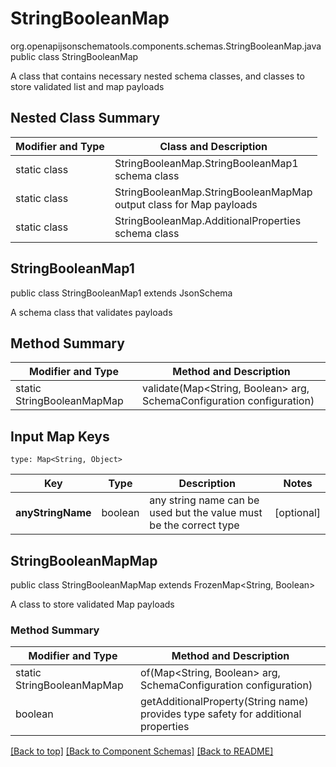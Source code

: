 # StringBooleanMap
org.openapijsonschematools.components.schemas.StringBooleanMap.java
public class StringBooleanMap

A class that contains necessary nested schema classes, and classes to store validated list and map payloads

## Nested Class Summary
| Modifier and Type | Class and Description |
| ----------------- | ---------------------- |
| static class | StringBooleanMap.StringBooleanMap1<br> schema class |
| static class | StringBooleanMap.StringBooleanMapMap<br> output class for Map payloads |
| static class | StringBooleanMap.AdditionalProperties<br> schema class |

## StringBooleanMap1
public class StringBooleanMap1
extends JsonSchema

A schema class that validates payloads


## Method Summary
| Modifier and Type | Method and Description |
| ----------------- | ---------------------- |
| static StringBooleanMapMap | validate(Map<String, Boolean> arg, SchemaConfiguration configuration) |

## Input Map Keys
```
type: Map<String, Object>
```
Key | Type |  Description | Notes
------------ | ------------- | ------------- | -------------
**anyStringName** | boolean | any string name can be used but the value must be the correct type | [optional]

## StringBooleanMapMap
public class StringBooleanMapMap
extends FrozenMap<String, Boolean>

A class to store validated Map payloads

### Method Summary
| Modifier and Type | Method and Description |
| ----------------- | ---------------------- |
| static StringBooleanMapMap | of(Map<String, Boolean> arg, SchemaConfiguration configuration) |
| boolean | getAdditionalProperty(String name)<br>provides type safety for additional properties |

[[Back to top]](#top) [[Back to Component Schemas]](../../../README.md#Component-Schemas) [[Back to README]](../../../README.md)
